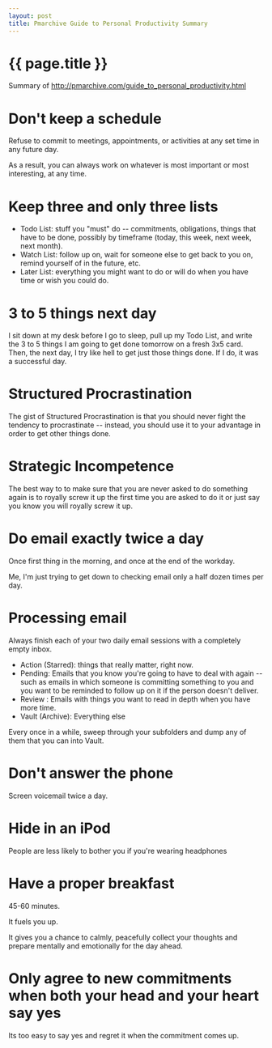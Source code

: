 ```yaml
---
layout: post
title: Pmarchive Guide to Personal Productivity Summary
---
```


# {{ page.title }}

Summary of <http://pmarchive.com/guide_to_personal_productivity.html>

Don't keep a schedule
=====================

Refuse to commit to meetings, appointments, or activities at any set time in any future day.

As a result, you can always work on whatever is most important or most interesting, at any time.

Keep three and only three lists
===============================

* Todo List: stuff you "must" do -- commitments, obligations, things that have to be done, possibly by timeframe (today, this week, next week, next month).
* Watch List: follow up on, wait for someone else to get back to you on, remind yourself of in the future, etc.
* Later List: everything you might want to do or will do when you have time or wish you could do.

3 to 5 things next day
======================

I sit down at my desk before I go to sleep, pull up my Todo List, and write  the 3 to 5 things I am going to get done tomorrow on a fresh 3x5 card. Then, the next day, I try like hell to get just those things done. If I do, it was a successful day.

Structured Procrastination
==========================

The gist of Structured Procrastination is that you should never fight the tendency to procrastinate -- instead, you should use it to your advantage in order to get other things done.

Strategic Incompetence
======================

The best way to to make sure that you are never asked to do something again is to royally screw it up the first time you are asked to do it or just say you know you will royally screw it up.

Do email exactly twice a day
============================

Once first thing in the morning, and once at the end of the workday.

Me, I'm just trying to get down to checking email only a half dozen times per day.


Processing email
================

Always finish each of your two daily email sessions with a completely empty inbox.

* Action (Starred): things that really matter, right now.
* Pending: Emails that you know you're going to have to deal with again -- such as emails in which someone is committing something to you and you want to be reminded to follow up on it if the person doesn't deliver.
* Review : Emails with things you want to read in depth when you have more time.
* Vault (Archive): Everything else

Every once in a while, sweep through your subfolders and dump any of them that you can into Vault.

Don't answer the phone
======================

Screen voicemail twice a day.

Hide in an iPod
===============

People are less likely to bother you if you're wearing headphones

Have a proper breakfast
=======================

45-60 minutes.

It fuels you up.

It gives you a chance to calmly, peacefully collect your thoughts and prepare mentally and emotionally for the day ahead.

Only agree to new commitments when both your head and your heart say yes
========================================================================

Its too easy to say yes and regret it when the commitment comes up.
